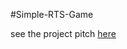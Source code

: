 #Simple-RTS-Game

see the project pitch [here](https://github.com/BYUCS452S2020/Simple-RTS-Game/blob/master/Project%20Pitch%20CS%20452.pdf)

